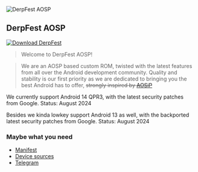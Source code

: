 ![DerpFest AOSP](https://raw.github.com/DerpFest-AOSP/manifest/13/derp.png)

DerpFest AOSP
---------------

[![Download DerpFest](https://img.shields.io/badge/Downloads-6.2M-green.svg)](https://sourceforge.net/projects/derpfest/files)

> Welcome to DerpFest AOSP!

> We are an AOSP based custom ROM, twisted with the latest features from all over the Android development community. Quality and stability is our first priority as we are dedicated to bringing you the best Android has to offer, ~~strongly inspired by [AOSiP](https://github.com/AOSiP)~~

We currently support Android 14 QPR3, with the latest security patches from Google. Status: August 2024

Besides we kinda lowkey support Android 13 as well, with the backported latest security patches from Google. Status: August 2024

### Maybe what you need

- [Manifest](https://github.com/DerpFest-AOSP/manifest)
- [Device sources](https://github.com/DerpFest-Devices)
- [Telegram](https://t.me/DerpFestAOSP)
